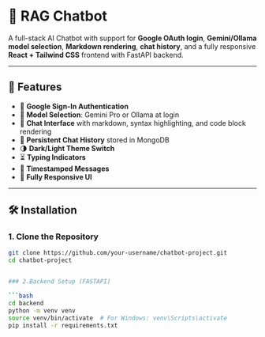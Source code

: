 # 🤖 RAG Chatbot

A full-stack AI Chatbot with support for **Google OAuth login**, **Gemini/Ollama model selection**, **Markdown rendering**, **chat history**, and a fully responsive **React + Tailwind CSS** frontend with FastAPI backend.

---

## 🚀 Features

- 🔐 **Google Sign-In Authentication**
- 🧠 **Model Selection**: Gemini Pro or Ollama at login
- 💬 **Chat Interface** with markdown, syntax highlighting, and code block rendering
- 💾 **Persistent Chat History** stored in MongoDB
- 🌗 **Dark/Light Theme Switch**
- ⏳ **Typing Indicators**
- 📅 **Timestamped Messages**
- 📎 **Fully Responsive UI**

---

## 🛠️ Installation

### 1. Clone the Repository

```bash
git clone https://github.com/your-username/chatbot-project.git
cd chatbot-project


### 2.Backend Setup (FASTAPI)

```bash
cd backend
python -m venv venv
source venv/bin/activate  # For Windows: venv\Scripts\activate
pip install -r requirements.txt
